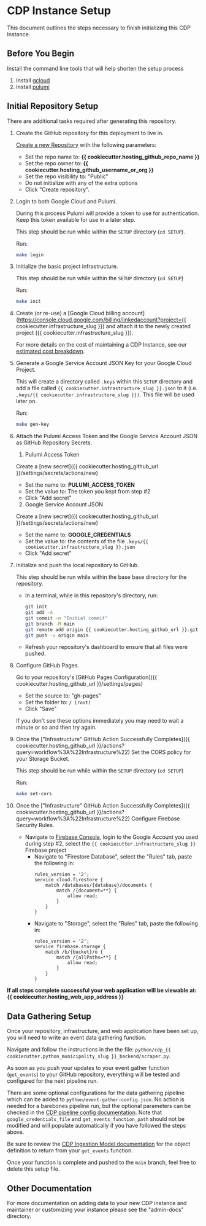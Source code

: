 # CDP Instance Setup

This document outlines the steps necessary to finish initializing this CDP Instance.

## Before You Begin

Install the command line tools that will help shorten the setup process

1. Install [gcloud](https://cloud.google.com/sdk/docs/install)
2. Install [pulumi](https://www.pulumi.com/docs/get-started/install/)

## Initial Repository Setup

There are additional tasks required after generating this repository.

1. Create the GitHub repository for this deployment to live in.

    [Create a new Repository](https://github.com/new) with the following parameters:

    - Set the repo name to: **{{ cookiecutter.hosting_github_repo_name }}**
    - Set the repo owner to: **{{ cookiecutter.hosting_github_username_or_org }}**
    - Set the repo visibility to: "Public"
    - Do not initialize with any of the extra options
    - Click "Create repository".

1. Login to both Google Cloud and Pulumi.

    During this process Pulumi will provide a token to use for authentication.
    Keep this token available for use in a later step.

    This step should be run while within the `SETUP` directory (`cd SETUP`).

    Run:

    ```bash
    make login
    ```

1. Initialize the basic project infrastructure.

    This step should be run while within the `SETUP` directory (`cd SETUP`)

    Run:

    ```bash
    make init
    ```

1. Create (or re-use) a
   [Google Cloud billing account](https://console.cloud.google.com/billing/linkedaccount?project={{ cookiecutter.infrastructure_slug }})
   and attach it to the newly created project ({{ cookiecutter.infrastructure_slug }}).

    For more details on the cost of maintaining a CDP Instance, see our [estimated cost breakdown](https://github.com/CouncilDataProject/cookiecutter-cdp-deployment#cost).

1. Generate a Google Service Account JSON Key for your Google Cloud Project.

    This will create a directory called `.keys` within this `SETUP` directory and
    add a file called `{{ cookiecutter.infrastructure_slug }}.json` to it
    (i.e. `.keys/{{ cookiecutter.infrastructure_slug }})`. This file will be used later on.

    Run:

    ```bash
    make gen-key
    ```

1. Attach the Pulumi Access Token and the
   Google Service Account JSON as GitHub Repository Secrets.

    1. Pulumi Access Token

    Create a [new secret]({{ cookiecutter.hosting_github_url }}/settings/secrets/actions/new)

    - Set the name to: **PULUMI_ACCESS_TOKEN**
    - Set the value to: The token you kept from step #2
    - Click "Add secret"

    2. Google Service Account JSON

    Create a [new secret]({{ cookiecutter.hosting_github_url }}/settings/secrets/actions/new)

    - Set the name to: **GOOGLE_CREDENTIALS**
    - Set the value to: the contents of the file `.keys/{{ cookiecutter.infrastructure_slug }}.json`
    - Click "Add secret"

1. Initialize and push the local repository to GitHub.

    This step should be run while within the base base directory for the repository.

    - In a terminal, while in this repository's directory, run:
        ```bash
        git init
        git add -A
        git commit -m "Initial commit"
        git branch -M main
        git remote add origin {{ cookiecutter.hosting_github_url }}.git
        git push -u origin main
        ```
    - Refresh your repository's dashboard to ensure that all files were pushed.

1. Configure GitHub Pages.

    Go to your repository's [GitHub Pages Configuration]({{ cookiecutter.hosting_github_url }}/settings/pages)

    - Set the source to: "gh-pages"
    - Set the folder to: `/ (root)`
    - Click "Save"

    If you don't see these options immediately you may need to wait a minute or so and then try again.

1. Once the
   ["Infrastructure" GitHub Action Successfully Completes]({{ cookiecutter.hosting_github_url }}/actions?query=workflow%3A%22Infrastructure%22)
   Set the CORS policy for your Storage Bucket.

    This step should be run while within the `SETUP` directory (`cd SETUP`)

    Run:

    ```bash
    make set-cors
    ```

1. Once the
   ["Infrastructure" GitHub Action Successfully Completes]({{ cookiecutter.hosting_github_url }}/actions?query=workflow%3A%22Infrastructure%22)
   Configure Firebase Security Rules.

    - Navigate to [Firebase Console](https://console.firebase.google.com),
      login to the Google Account you used during step #2, select the `{{ cookiecutter.infrastructure_slug }}` Firebase project
        - Navigate to "Firestore Database", select the "Rules" tab, paste the following in:
            ```
            rules_version = '2';
            service cloud.firestore {
                match /databases/{database}/documents {
                    match /{document=**} {
                        allow read;
                    }
                }
            }
            ```
        - Navigate to "Storage", select the "Rules" tab, paste the following in:
            ```
            rules_version = '2';
            service firebase.storage {
                match /b/{bucket}/o {
                    match /{allPaths=**} {
                        allow read;
                    }
                }
            }
            ```

**If all steps complete successful your web application will be viewable at: {{ cookiecutter.hosting_web_app_address }}**

## Data Gathering Setup

Once your repository, infrastructure, and web application have been set up, you will need to write an event data gathering function.

Navigate and follow the instructions in the the file: `python/cdp_{{ cookiecutter.python_municipality_slug }}_backend/scraper.py`.

As soon as you push your updates to your event gather function (`get_events`) to your GitHub repository, everything will be tested and configured for the next pipeline run.

There are some optional configurations for the data gathering pipeline which can be added to `python/event-gather-config.json`. No action is needed for a barebones pipeline run, but the optional parameters can be checked in the [CDP pipeline config documentation](https://councildataproject.org/cdp-backend/cdp_backend.pipeline.html#module-cdp_backend.pipeline.pipeline_config). Note that `google_credentials_file` and `get_events_function_path` should not be modified and will populate automatically if you have followed the steps above.

Be sure to review the [CDP Ingestion Model documentation](https://councildataproject.github.io/cdp-backend/ingestion_models.html) for the object definition to return from your `get_events` function.

Once your function is complete and pushed to the `main` branch, feel free to delete this setup file.

## Other Documentation

For more documentation on adding data to your new CDP instance and maintainer or customizing your instance
please see the "admin-docs" directory.
